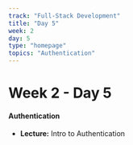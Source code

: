 ```yaml
---
track: "Full-Stack Development"
title: "Day 5"
week: 2
day: 5
type: "homepage"
topics: "Authentication"
---
```



# Week 2 - Day 5

#### Authentication
- **Lecture:** Intro to Authentication


